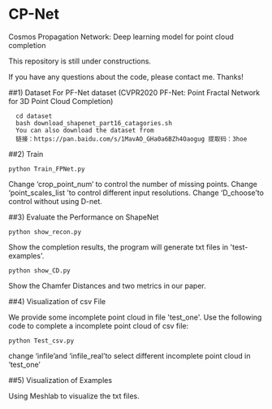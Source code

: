 # CP-Net
Cosmos Propagation Network: Deep learning model for point cloud completion

This repository is still under constructions.

If you have any questions about the code, please contact me. Thanks!


##1) Dataset
For PF-Net dataset (CVPR2020 PF-Net: Point Fractal Network for 3D Point Cloud Completion)
```
  cd dataset
  bash download_shapenet_part16_catagories.sh
  You can also download the dataset from 
  链接：https://pan.baidu.com/s/1MavAO_GHa0a6BZh4Oaogug 提取码：3hoe 
```
##2) Train
```
python Train_FPNet.py 
```
Change ‘crop_point_num’ to control the number of missing points.
Change ‘point_scales_list ’to control different input resolutions.
Change ‘D_choose’to control without using D-net.

##3) Evaluate the Performance on ShapeNet
```
python show_recon.py
```
Show the completion results, the program will generate txt files in 'test-examples'.
```
python show_CD.py
```
Show the Chamfer Distances and two metrics in our paper.

##4) Visualization of csv File

We provide some incomplete point cloud in file 'test_one'. Use the following code to complete a incomplete point cloud of csv file:
```
python Test_csv.py
```
change ‘infile’and  ‘infile_real’to select different incomplete point cloud in ‘test_one’

##5) Visualization of Examples

Using Meshlab to visualize  the txt files.
